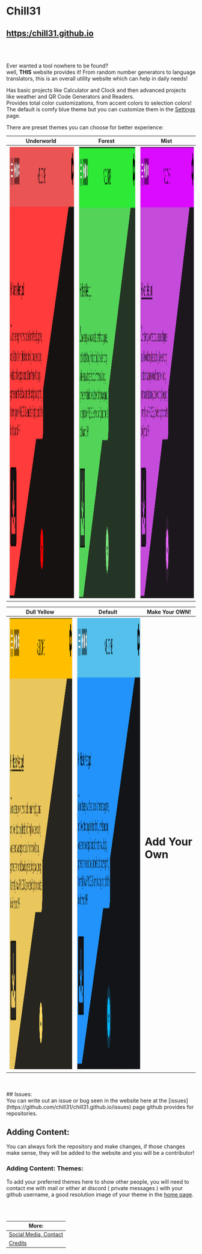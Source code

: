 # Chill31 
## [https:/chill31.github.io](https://chill31.github.io)

<br>
<br>
  
Ever wanted a tool nowhere to be found?<br>
well, **THIS** website provides it! From random number generators to language translators, this is an overall utility website which can help in daily needs!

Has basic projects like Calculator and Clock and then advanced projects like weather and QR Code Generators and Readers.
<br>
Provides total color customizations, from accent colors to selection colors! The default is comfy blue theme but you can customize them in the [Settings](https://chill31.github.io/Settings.html) page.

There are preset themes you can choose for better experience:

| Underworld | Forest | Mist |
| -------------- | -------------- | -------------- |
| <img src="/assets/img/themes/git__underworld_theme.png" style="border: solid 2px #efefef; height: 30vh; width: 30vw;"> | <img src="/assets/img/themes/git__forest_theme.png" style="border: solid 2px #efefef; height: 30vh; width: 30vw;"> | <img src="/assets/img/themes/git__mist_theme.png" style="border: solid 2px #efefef; height: 30vh; width: 30vw;"> |

| Dull Yellow | Default | Make Your OWN! |
| -------------- | -------------- | -------------- |
| <img src="/assets/img/themes/git__dull_theme.png" style="border: solid 2px #efefef; height: 30vh; width: 30vw;"> | <img src="/assets/img/themes/git__normal_theme.png" style="border: solid 2px #efefef; height: 30vh; width: 30vw;"> | <h1 onclick="window.location.href = '#theme_own'">Add Your Own</h1> |

<br>
<br>

<div id="theme_own"></div>
## Issues:<br>
You can write out an issue or bug seen in the website here at the [issues](https://github.com/chill31/chill31.github.io/issues) page github provides for repositories.

## Adding Content:<br>
You can always fork the repository and make changes, if those changes make sense, they will be added to the website and you will be a contributor!

### Adding Content: Themes:<br>
To add your preferred themes here to show other people, you will need to contact me with mail or either at discord ( private messages ) with your github username, a good resolution image of your theme in the [home page](https://chill31.github.io/index.html).

<br>
<br>

| More: |
|-----------------------|
| [Social Media, Contact](https://chill31.github.io/index.html#contact) |
| [Credits](https://chill31.github.io/CREDITS.txt) |

